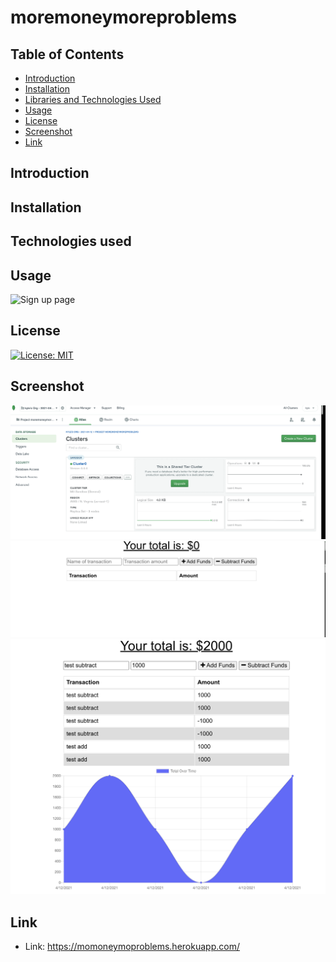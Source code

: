 # moremoneymoreproblems


## Table of Contents

* [Introduction](#Introduction)
* [Installation](#Installation)
* [Libraries and Technologies Used](#Libraries)
* [Usage](#Usage)
* [License](#License)
* [Screenshot](#Screenshot)
* [Link](#Link)

## Introduction

## Installation

## Technologies used 

## Usage

![Sign up page](./pictures/SignUp.png)


## License

[![License: MIT](https://img.shields.io/badge/License-MIT-yellow.svg)](https://opensource.org/licenses/MIT)

## Screenshot

![Atlas launch](./pics/cluster.png)
![atals dashboard](./pics/dashboard.png)
![info filled out ](./pics/aftermoneyisadded.png)


## Link

* Link: https://momoneymoproblems.herokuapp.com/

